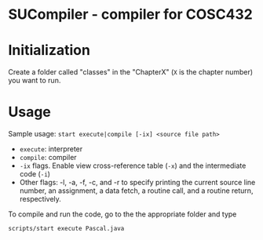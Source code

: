SUCompiler - compiler for COSC432
===

# Initialization

Create a folder called "classes" in the "ChapterX" (`X` is the chapter number)  you want to run. 

# Usage

Sample usage: `start execute|compile [-ix] <source file path>`

* `execute`: interpreter
* `compile`: compiler
* `-ix` flags. Enable view cross-reference table (`-x`) and the intermediate code (`-i`)
* Other flags: -l, -a, -f, -c, and -r to specify printing the current source line number, an assignment, a data fetch, a routine call, and a routine return, respectively. 

To compile and run the code, go to the the appropriate folder and type

```sh
scripts/start execute Pascal.java
```
